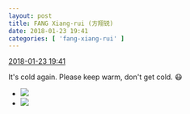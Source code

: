 ```yaml
---
layout: post
title: FANG Xiang-rui (方翔锐)
date: 2018-01-23 19:41
categories: [ 'fang-xiang-rui' ]
---
```


<div class="weibo-info">
  <a href="https://weibo.com/6117583008/FFIRg7qpo">2018-01-23 19:41</a>
</div>

It's cold again. Please keep warm, don't get cold. :mask:

<!-- more -->

<ul class="weibo-pic-list-1">
  <li class="weibo-pic">
    <a href="//wx4.sinaimg.cn/mw690/006G0KNGgy1fnqs03rxrwj31hr1hr4qr.jpg"><img src="//wx4.sinaimg.cn/thumb150/006G0KNGgy1fnqs03rxrwj31hr1hr4qr.jpg"/></a>
  </li>
  <li class="weibo-pic">
    <a href="//wx3.sinaimg.cn/mw690/006G0KNGgy1fnqs00jfmoj31hr1hr1kz.jpg"><img src="//wx3.sinaimg.cn/thumb150/006G0KNGgy1fnqs00jfmoj31hr1hr1kz.jpg"/></a>
  </li>
</ul>
